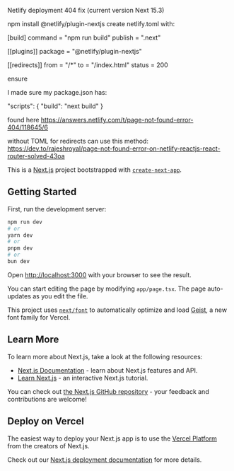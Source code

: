 Netlify deployment 404 fix (current version Next 15.3)

npm install @netlify/plugin-nextjs
create netlify.toml with:

[build]
command = "npm run build"
publish = ".next"

[[plugins]]
package = "@netlify/plugin-nextjs"

[[redirects]]
from = "/\*"
to = "/index.html"
status = 200

ensure

I made sure my package.json has:

"scripts": {
"build": "next build"
}

found here
https://answers.netlify.com/t/page-not-found-error-404/118645/6

without TOML for redirects can use this method:
https://dev.to/rajeshroyal/page-not-found-error-on-netlify-reactjs-react-router-solved-43oa

This is a [Next.js](https://nextjs.org) project bootstrapped with [`create-next-app`](https://nextjs.org/docs/app/api-reference/cli/create-next-app).

## Getting Started

First, run the development server:

```bash
npm run dev
# or
yarn dev
# or
pnpm dev
# or
bun dev
```

Open [http://localhost:3000](http://localhost:3000) with your browser to see the result.

You can start editing the page by modifying `app/page.tsx`. The page auto-updates as you edit the file.

This project uses [`next/font`](https://nextjs.org/docs/app/building-your-application/optimizing/fonts) to automatically optimize and load [Geist](https://vercel.com/font), a new font family for Vercel.

## Learn More

To learn more about Next.js, take a look at the following resources:

- [Next.js Documentation](https://nextjs.org/docs) - learn about Next.js features and API.
- [Learn Next.js](https://nextjs.org/learn) - an interactive Next.js tutorial.

You can check out [the Next.js GitHub repository](https://github.com/vercel/next.js) - your feedback and contributions are welcome!

## Deploy on Vercel

The easiest way to deploy your Next.js app is to use the [Vercel Platform](https://vercel.com/new?utm_medium=default-template&filter=next.js&utm_source=create-next-app&utm_campaign=create-next-app-readme) from the creators of Next.js.

Check out our [Next.js deployment documentation](https://nextjs.org/docs/app/building-your-application/deploying) for more details.
